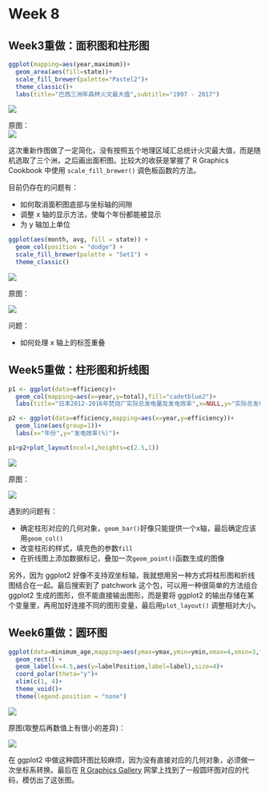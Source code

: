 # Week 8 

## Week3重做：面积图和柱形图

```r
ggplot(mapping=aes(year,maximum))+ 
  geom_area(aes(fill=state))+ 
  scale_fill_brewer(palette="Pastel2")+
  theme_classic()+ 
  labs(title="巴西三洲年森林火灾最大值",subtitle="1997 - 2017")
```
![](images/7_3.jpg)

原图：   
![](images/4_tableau_graph_1.jpg) 

这次重新作图做了一定简化，没有按照五个地理区域汇总统计火灾最大值，而是随机选取了三个洲，之后画出面积图。比较大的收获是掌握了 R Graphics Cookbook 中使用 `scale_fill_brewer()` 调色板函数的方法。  

目前仍存在的问题有：

* 如何取消面积图底部与坐标轴的间隙  
* 调整 x 轴的显示方法，使每个年份都能被显示  
* 为 y 轴加上单位

```r
ggplot(aes(month, avg, fill = state)) + 
  geom_col(position = "dodge") + 
  scale_fill_brewer(palette = "Set1") + 
  theme_classic()
```

![](images/7_4.png)

原图：  

![](images/4_excel_graph.jpg)

问题：
* 如何处理 x 轴上的标签重叠  

## Week5重做：柱形图和折线图

``` r
p1 <- ggplot(data=efficiency)+ 
  geom_col(mapping=aes(x=year,y=total),fill="cadetblue2")+ 
  labs(title="日本2012-2016年焚烧厂实际总发电量及发电效率",x=NULL,y="实际总发电量(GWh/年)")+ 

p2 <- ggplot(data=efficiency,mapping=aes(x=year,y=efficiency))+
  geom_line(aes(group=1))+
  labs(x="年份",y="发电效率(%)")+

p1+p2+plot_layout(ncol=1,heights=c(2.5,1))
```

![](images/7_1.png)

原图：

![](images/5_efficiency.jpg)

遇到的问题有：

* 确定柱形对应的几何对象，`geom_bar()`好像只能提供一个x轴，最后确定应该用`geom_col()`
* 改变柱形的样式，填充色的参数`fill`
* 在折线图上添加数据标记，叠加一次`geom_point()`函数生成的图像

另外，因为 ggplot2 好像不支持双坐标轴，我就想用另一种方式将柱形图和折线图结合在一起。最后搜索到了 patchwork 这个包，可以用一种很简单的方法组合 ggplot2 生成的图形，但不能直接输出图形，而是要将 ggplot2 的输出存储在某个变量里，再用加好连接不同的图形变量，最后用`plot_layout()` 调整相对大小。





## Week6重做：圆环图

``` r
ggplot(data=minimum_age,mapping=aes(ymax=ymax,ymin=ymin,xmax=4,xmin=3,fill=age))+
  geom_rect() +
  geom_label(x=4.5,aes(y=labelPosition,label=label),size=4)+
  coord_polar(theta="y")+
  xlim(c(1, 4)+
  theme_void()+
  theme(legend.position = "none")
```

![](images/7_2.png)

原图(取整后再数值上有很小的差异)：

![](images/6_r_3.jpg)

在 ggplot2 中做这种圆环图比较麻烦，因为没有直接对应的几何对象，必须做一次坐标系转换。最后在 [R Graphics Gallery](https://www.r-graph-gallery.com/128-ring-or-donut-plot.html) 网掌上找到了一般圆环图对应的代码，模仿出了这张图。
